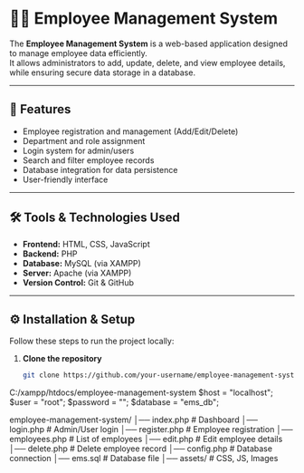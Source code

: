 # 👨‍💼 Employee Management System

The **Employee Management System** is a web-based application designed to manage employee data efficiently.  
It allows administrators to add, update, delete, and view employee details, while ensuring secure data storage in a database.

---

## 🚀 Features
- Employee registration and management (Add/Edit/Delete)
- Department and role assignment
- Login system for admin/users
- Search and filter employee records
- Database integration for data persistence
- User-friendly interface

---

## 🛠️ Tools & Technologies Used
- **Frontend:** HTML, CSS, JavaScript  
- **Backend:** PHP  
- **Database:** MySQL (via XAMPP)  
- **Server:** Apache (via XAMPP)  
- **Version Control:** Git & GitHub  

---

## ⚙️ Installation & Setup

Follow these steps to run the project locally:

1. **Clone the repository**
   ```bash
   git clone https://github.com/your-username/employee-management-system.git
C:/xampp/htdocs/employee-management-system
$host = "localhost";
$user = "root";
$password = "";
$database = "ems_db";


employee-management-system/
│── index.php        # Dashboard
│── login.php        # Admin/User login
│── register.php     # Employee registration
│── employees.php    # List of employees
│── edit.php         # Edit employee details
│── delete.php       # Delete employee record
│── config.php       # Database connection
│── ems.sql          # Database file
│── assets/          # CSS, JS, Images
